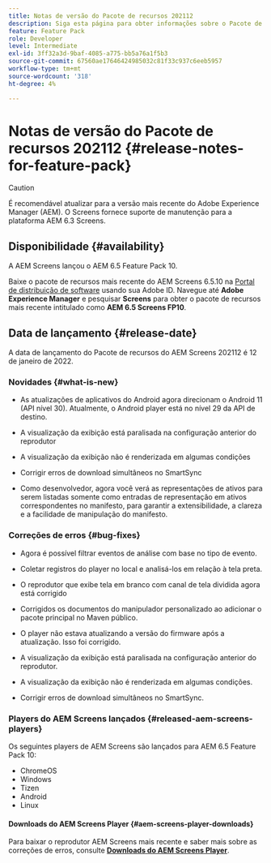 ```yaml
---
title: Notas de versão do Pacote de recursos 202112
description: Siga esta página para obter informações sobre o Pacote de recursos do AEM Screens 202112 lançado em 12 de janeiro de 2022.
feature: Feature Pack
role: Developer
level: Intermediate
exl-id: 3ff32a3d-9baf-4085-a775-bb5a76a1f5b3
source-git-commit: 67560ae17646424985032c81f33c937c6eeb5957
workflow-type: tm+mt
source-wordcount: '318'
ht-degree: 4%

---
```


# Notas de versão do Pacote de recursos 202112 {#release-notes-for-feature-pack}

>[!CAUTION]
>É recomendável atualizar para a versão mais recente do Adobe Experience Manager (AEM). O Screens fornece suporte de manutenção para a plataforma AEM 6.3 Screens.

## Disponibilidade {#availability}

A AEM Screens lançou o AEM 6.5 Feature Pack 10.

Baixe o pacote de recursos mais recente do AEM Screens 6.5.10 na [Portal de distribuição de software](https://experience.adobe.com/#/downloads/content/software-distribution/br/aem.html) usando sua Adobe ID. Navegue até **Adobe Experience Manager** e pesquisar **Screens** para obter o pacote de recursos mais recente intitulado como **AEM 6.5 Screens FP10**.

## Data de lançamento {#release-date}

A data de lançamento do Pacote de recursos do AEM Screens 202112 é 12 de janeiro de 2022.

### Novidades {#what-is-new}

* As atualizações de aplicativos do Android agora direcionam o Android 11 (API nível 30). Atualmente, o Android player está no nível 29 da API de destino.

* A visualização da exibição está paralisada na configuração anterior do reprodutor

* A visualização da exibição não é renderizada em algumas condições

* Corrigir erros de download simultâneos no SmartSync

* Como desenvolvedor, agora você verá as representações de ativos para serem listadas somente como entradas de representação em ativos correspondentes no manifesto, para garantir a extensibilidade, a clareza e a facilidade de manipulação do manifesto.

### Correções de erros {#bug-fixes}

* Agora é possível filtrar eventos de análise com base no tipo de evento.

* Coletar registros do player no local e analisá-los em relação à tela preta.

* O reprodutor que exibe tela em branco com canal de tela dividida agora está corrigido

* Corrigidos os documentos do manipulador personalizado ao adicionar o pacote principal no Maven público.

* O player não estava atualizando a versão do firmware após a atualização. Isso foi corrigido.

* A visualização da exibição está paralisada na configuração anterior do reprodutor.

* A visualização da exibição não é renderizada em algumas condições.

* Corrigir erros de download simultâneos no SmartSync.

### Players do AEM Screens lançados {#released-aem-screens-players}

Os seguintes players de AEM Screens são lançados para AEM 6.5 Feature Pack 10:

* ChromeOS
* Windows
* Tizen
* Android
* Linux

#### Downloads do AEM Screens Player  {#aem-screens-player-downloads}

Para baixar o reprodutor AEM Screens mais recente e saber mais sobre as correções de erros, consulte **[Downloads do AEM Screens Player](https://download.macromedia.com/screens/index.html)**.
